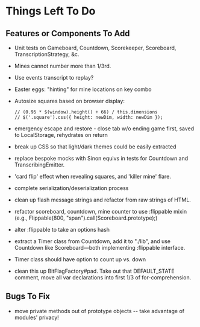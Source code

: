# Things Left To Do

## Features or Components To Add
 - Unit tests on Gameboard, Countdown, Scorekeeper, Scoreboard, TranscriptionStrategy, &c.
 - Mines cannot number more than 1/3rd.
 - Use events transcript to replay?
 - Easter eggs: "hinting" for mine locations on key combo
 - Autosize squares based on browser display:
 	```
    // (0.95 * $(window).height() + 66) / this.dimensions
    // $('.square').css({ height: newDim, width: newDim });
    ```
 - emergency escape and restore - close tab w/o ending game first, saved to LocalStorage, rehydrates on return
 - break up CSS so that light/dark themes could be easily extracted
 - replace bespoke mocks with Sinon equivs in tests for Countdown and TranscribingEmitter.
 - 'card flip' effect when revealing squares, and 'killer mine' flare.
 - complete serialization/deserialization process
 - clean up flash message strings and refactor from raw strings of HTML.
 
 - refactor scoreboard, countdown, mine counter to use :flippable mixin (e.g., Flippable(800, "span").call(Scoreboard.prototype);)
 - alter :flippable to take an options hash
 - extract a Timer class from Countdown, add it to "./lib", and use Countdown like Scoreboard—both implementing :flippable interface. 
 - Timer class should have option to count up vs. down
 - clean this up BitFlagFactory#pad. Take out that DEFAULT_STATE comment, move all var declarations into first 1/3 of for-comprehension. 

## Bugs To Fix
 - move private methods out of prototype objects -- take advantage of modules' privacy!
